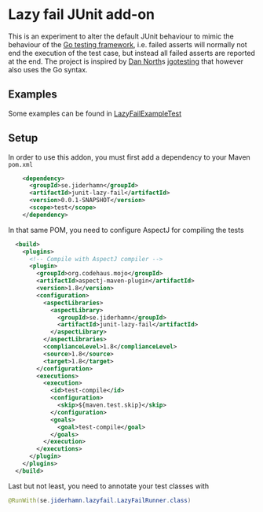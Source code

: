 # Lazy fail JUnit add-on

This is an experiment to alter the default JUnit behaviour to mimic the behaviour of the [Go testing framework](https://golang.org/pkg/testing/),
i.e. failed asserts will normally not end the execution of the test case, but instead all failed asserts are reported
at the end. The project is inspired by [Dan North](http://dannorth.net/)s [jgotesting](https://gitlab.com/tastapod/jgotesting) that however
also uses the Go syntax.

## Examples

Some examples can be found in [LazyFailExampleTest](junit-lazy-fail-example/src/test/java/se/jiderhamn/lazyfail/LazyFailExampleTest.java)

## Setup

In order to use this addon, you must first add a dependency to your Maven `pom.xml`
```xml
    <dependency>
      <groupId>se.jiderhamn</groupId>
      <artifactId>junit-lazy-fail</artifactId>
      <version>0.0.1-SNAPSHOT</version>
      <scope>test</scope>
    </dependency>
```

In that same POM, you need to configure AspectJ for compiling the tests
```xml
  <build>
    <plugins>
      <!-- Compile with AspectJ compiler -->
      <plugin>
        <groupId>org.codehaus.mojo</groupId>
        <artifactId>aspectj-maven-plugin</artifactId>
        <version>1.8</version>
        <configuration>
          <aspectLibraries>
            <aspectLibrary>
              <groupId>se.jiderhamn</groupId>
              <artifactId>junit-lazy-fail</artifactId>
            </aspectLibrary>
          </aspectLibraries>
          <complianceLevel>1.8</complianceLevel>
          <source>1.8</source>
          <target>1.8</target>
        </configuration>
        <executions>
          <execution>
            <id>test-compile</id>
            <configuration>
              <skip>${maven.test.skip}</skip>
            </configuration>
            <goals>
              <goal>test-compile</goal>
            </goals>
          </execution>
        </executions>
      </plugin>
    </plugins>
  </build>
```

Last but not least, you need to annotate your test classes with
```java
@RunWith(se.jiderhamn.lazyfail.LazyFailRunner.class)
```
